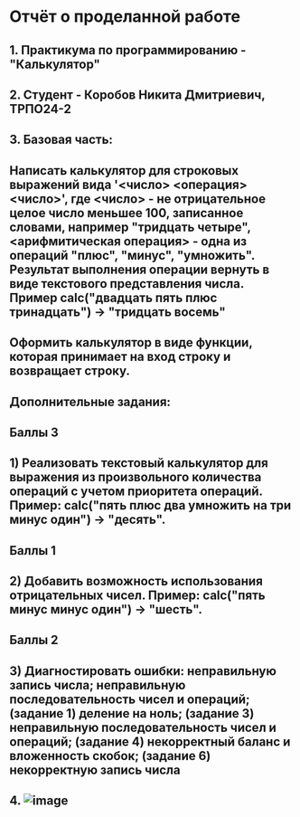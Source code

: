 # Отчёт о проделанной работе
## 1. Практикума по программированию - "Калькулятор"
## 2. Студент - Коробов Никита Дмитриевич, ТРПО24-2
## 3. Базовая часть:
## Написать калькулятор для строковых выражений вида '<число> <операция> <число>', где <число> - не отрицательное целое число меньшее 100, записанное словами, например "тридцать четыре", <арифмитическая операция> - одна из операций "плюс", "минус", "умножить". Результат выполнения операции вернуть в виде текстового представления числа. Пример calc("двадцать пять плюс тринадцать") -> "тридцать восемь"
## Оформить калькулятор в виде функции, которая принимает на вход строку и возвращает строку.

## Дополнительные задания:

## Баллы 3
## 1)	Реализовать текстовый калькулятор для выражения из произвольного количества операций с учетом приоритета операций. Пример: calc("пять плюс два умножить на три минус один") -> "десять".

## Баллы 1
## 2)	Добавить возможность использования отрицательных чисел. Пример: calc("пять минус минус один") -> "шесть". 

## Баллы 2
## 3) Диагностировать ошибки: неправильную запись числа; неправильную последовательность чисел и операций; (задание 1) деление на ноль; (задание 3) неправильную последовательность чисел и операций; (задание 4) некорректный баланс и вложенность скобок; (задание 6) некорректную запись числа 

## 4. ![image](https://github.com/user-attachments/assets/b1bd4242-cbf8-4860-8f26-7853793fa488)

